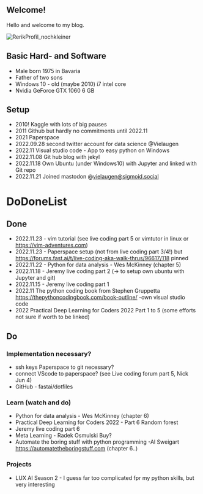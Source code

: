 ## Welcome!


Hello and welcome to my blog. 

![RerikProfil_nochkleiner](https://user-images.githubusercontent.com/12997753/201469698-317e329b-4d46-4913-8cf4-cd6b612d268f.jpg)

## Basic Hard- and Software
- Male born 1975 in Bavaria
- Father of two sons
- Windows 10 - old (maybe 2010) i7 intel core
- Nvidia GeForce GTX 1060 6 GB

## Setup
- 2010! Kaggle with lots of big pauses
- 2011 Github but hardly no commitments until 2022.11
- 2021 Paperspace 
- 2022.09.28 second twitter account for data science @Vielaugen
- 2022.11 Visual studio code - App to easy python on Windows 
- 2022.11.08 Git hub blog with jekyl
- 2022.11.18 Own Ubuntu (under Windows10) with Jupyter and linked with Git repo
- 2022.11.21 Joined mastodon @vielaugen@sigmoid.social


# DoDoneList
## Done
- 2022.11.23 - vim tutorial (see live coding part 5 or vimtutor in linux or https://vim-adventures.com)
- 2022.11.23 - Paperspace setup (not from live coding part 3/4!) but https://forums.fast.ai/t/live-coding-aka-walk-thrus/96617/118 pinned
- 2022.11.22 - Python for data analysis - Wes McKinney (chapter 5)
- 2022.11.18 - Jeremy live coding part 2 (-> to setup own ubuntu with Jupyter and git)
- 2022.11.15 - Jeremy live coding part 1  
- 2022.11 The python coding book from Stephen Gruppetta https://thepythoncodingbook.com/book-outline/ -own visual studio code
- 2022 Practical Deep Learning for Coders 2022 Part 1 to 5 (some efforts not sure if worth to be linked)


## Do
### Implementation necessary?
- ssh keys Paperspace to git necessary?
- connect VScode to paperspace? (see Live coding forum part 5, Nick Jun 4)
- GitHub - fastai/dotfiles 

### Learn (watch and do) 
- Python for data analysis - Wes McKinney (chapter 6)
- Practical Deep Learning for Coders 2022 - Part 6 Random forest
- Jeremy live coding part 6
- Meta Learning -  Radek Osmulski Buy?
- Automate the boring stuff with python programming -Al Sweigart https://automatetheboringstuff.com (chapter 6..)

### Projects
- LUX AI Season 2 - I guess far too complicated fpr my python skills, but very interesting

